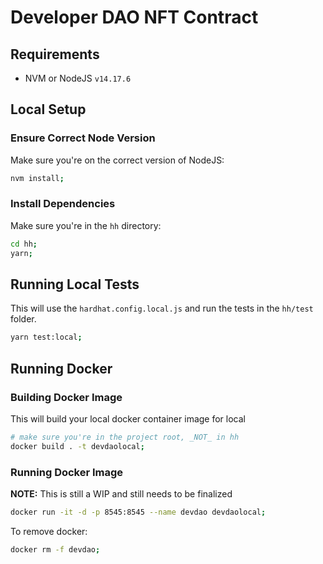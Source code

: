 # Developer DAO NFT Contract

## Requirements

- NVM or NodeJS `v14.17.6`

## Local Setup

### Ensure Correct Node Version

Make sure you're on the correct version of NodeJS:

```bash
nvm install;
```

### Install Dependencies

Make sure you're in the `hh` directory:

```bash
cd hh;
yarn;
```

## Running Local Tests

This will use the `hardhat.config.local.js` and run the tests in the `hh/test` folder.

```bash
yarn test:local;
```

## Running Docker

### Building Docker Image

This will build your local docker container image for local

```bash
# make sure you're in the project root, _NOT_ in hh
docker build . -t devdaolocal;
```

### Running Docker Image

**NOTE:** This is still a WIP and still needs to be finalized

```bash
docker run -it -d -p 8545:8545 --name devdao devdaolocal;
```

To remove docker:

```bash
docker rm -f devdao;
```


